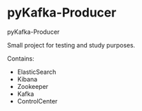 # pyKafka-Producer
pyKafka-Producer

Small project for testing and study purposes. 

Contains:

- ElasticSearch
- Kibana
- Zookeeper
- Kafka
- ControlCenter
